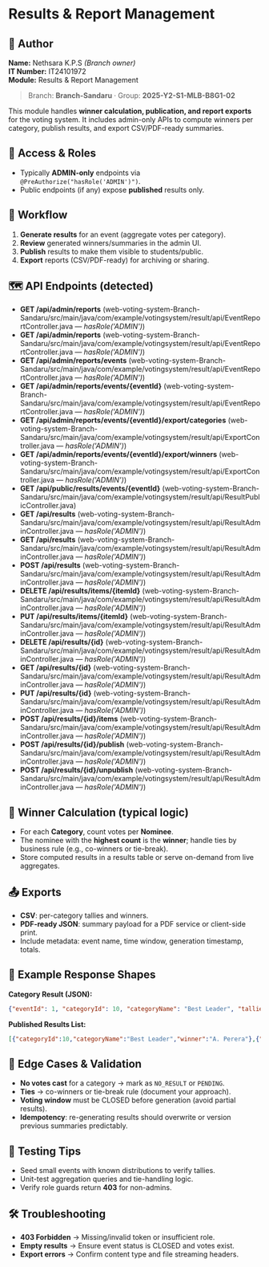 # Results & Report Management

## 👤 Author  
**Name:** Nethsara K.P.S *(Branch owner)*  
**IT Number:** IT24101972  
**Module:** Results & Report Management 

> Branch: **Branch-Sandaru** · Group: **2025-Y2-S1-MLB-B8G1-02**

This module handles **winner calculation, publication, and report exports** for the voting system.
It includes admin-only APIs to compute winners per category, publish results, and export CSV/PDF-ready summaries.

## 🔐 Access & Roles
- Typically **ADMIN-only** endpoints via `@PreAuthorize("hasRole('ADMIN')")`.
- Public endpoints (if any) expose **published** results only.

## 🔁 Workflow
1. **Generate results** for an event (aggregate votes per category).
2. **Review** generated winners/summaries in the admin UI.
3. **Publish** results to make them visible to students/public.
4. **Export** reports (CSV/PDF-ready) for archiving or sharing.

## 🗺️ API Endpoints (detected)
- **GET /api/admin/reports**  (web-voting-system-Branch-Sandaru/src/main/java/com/example/votingsystem/result/api/EventReportController.java — _hasRole('ADMIN')_)
- **GET /api/admin/reports**  (web-voting-system-Branch-Sandaru/src/main/java/com/example/votingsystem/result/api/EventReportController.java — _hasRole('ADMIN')_)
- **GET /api/admin/reports/events**  (web-voting-system-Branch-Sandaru/src/main/java/com/example/votingsystem/result/api/EventReportController.java — _hasRole('ADMIN')_)
- **GET /api/admin/reports/events/{eventId}**  (web-voting-system-Branch-Sandaru/src/main/java/com/example/votingsystem/result/api/EventReportController.java — _hasRole('ADMIN')_)
- **GET /api/admin/reports/events/{eventId}/export/categories**  (web-voting-system-Branch-Sandaru/src/main/java/com/example/votingsystem/result/api/ExportController.java — _hasRole('ADMIN')_)
- **GET /api/admin/reports/events/{eventId}/export/winners**  (web-voting-system-Branch-Sandaru/src/main/java/com/example/votingsystem/result/api/ExportController.java — _hasRole('ADMIN')_)
- **GET /api/public/results/events/{eventId}**  (web-voting-system-Branch-Sandaru/src/main/java/com/example/votingsystem/result/api/ResultPublicController.java)
- **GET /api/results**  (web-voting-system-Branch-Sandaru/src/main/java/com/example/votingsystem/result/api/ResultAdminController.java — _hasRole('ADMIN')_)
- **GET /api/results**  (web-voting-system-Branch-Sandaru/src/main/java/com/example/votingsystem/result/api/ResultAdminController.java — _hasRole('ADMIN')_)
- **POST /api/results**  (web-voting-system-Branch-Sandaru/src/main/java/com/example/votingsystem/result/api/ResultAdminController.java — _hasRole('ADMIN')_)
- **DELETE /api/results/items/{itemId}**  (web-voting-system-Branch-Sandaru/src/main/java/com/example/votingsystem/result/api/ResultAdminController.java — _hasRole('ADMIN')_)
- **PUT /api/results/items/{itemId}**  (web-voting-system-Branch-Sandaru/src/main/java/com/example/votingsystem/result/api/ResultAdminController.java — _hasRole('ADMIN')_)
- **DELETE /api/results/{id}**  (web-voting-system-Branch-Sandaru/src/main/java/com/example/votingsystem/result/api/ResultAdminController.java — _hasRole('ADMIN')_)
- **GET /api/results/{id}**  (web-voting-system-Branch-Sandaru/src/main/java/com/example/votingsystem/result/api/ResultAdminController.java — _hasRole('ADMIN')_)
- **PUT /api/results/{id}**  (web-voting-system-Branch-Sandaru/src/main/java/com/example/votingsystem/result/api/ResultAdminController.java — _hasRole('ADMIN')_)
- **POST /api/results/{id}/items**  (web-voting-system-Branch-Sandaru/src/main/java/com/example/votingsystem/result/api/ResultAdminController.java — _hasRole('ADMIN')_)
- **POST /api/results/{id}/publish**  (web-voting-system-Branch-Sandaru/src/main/java/com/example/votingsystem/result/api/ResultAdminController.java — _hasRole('ADMIN')_)
- **POST /api/results/{id}/unpublish**  (web-voting-system-Branch-Sandaru/src/main/java/com/example/votingsystem/result/api/ResultAdminController.java — _hasRole('ADMIN')_)

## 🧮 Winner Calculation (typical logic)
- For each **Category**, count votes per **Nominee**.
- The nominee with the **highest count** is the **winner**; handle ties by business rule (e.g., co-winners or tie-break).
- Store computed results in a results table or serve on-demand from live aggregates.

## 📤 Exports
- **CSV**: per-category tallies and winners.
- **PDF-ready JSON**: summary payload for a PDF service or client-side print.
- Include metadata: event name, time window, generation timestamp, totals.

## 🧾 Example Response Shapes
**Category Result (JSON):**
```json
{"eventId": 1, "categoryId": 10, "categoryName": "Best Leader", "tallies": [{"nomineeId":21,"name":"A. Perera","votes":154},{"nomineeId":18,"name":"N. Silva","votes":132}], "winner":{"nomineeId":21,"name":"A. Perera","votes":154}}
```

**Published Results List:**
```json
[{"categoryId":10,"categoryName":"Best Leader","winner":"A. Perera"},{"categoryId":11,"categoryName":"Best Innovator","winner":"K. Jayasekara"}]
```

## 🧠 Edge Cases & Validation
- **No votes cast** for a category → mark as `NO_RESULT` or `PENDING`.
- **Ties** → co-winners or tie-break rule (document your approach).
- **Voting window** must be CLOSED before generation (avoid partial results).
- **Idempotency**: re-generating results should overwrite or version previous summaries predictably.

## 🧪 Testing Tips
- Seed small events with known distributions to verify tallies.
- Unit-test aggregation queries and tie-handling logic.
- Verify role guards return **403** for non-admins.

## 🛠 Troubleshooting
- **403 Forbidden** → Missing/invalid token or insufficient role.
- **Empty results** → Ensure event status is CLOSED and votes exist.
- **Export errors** → Confirm content type and file streaming headers.
